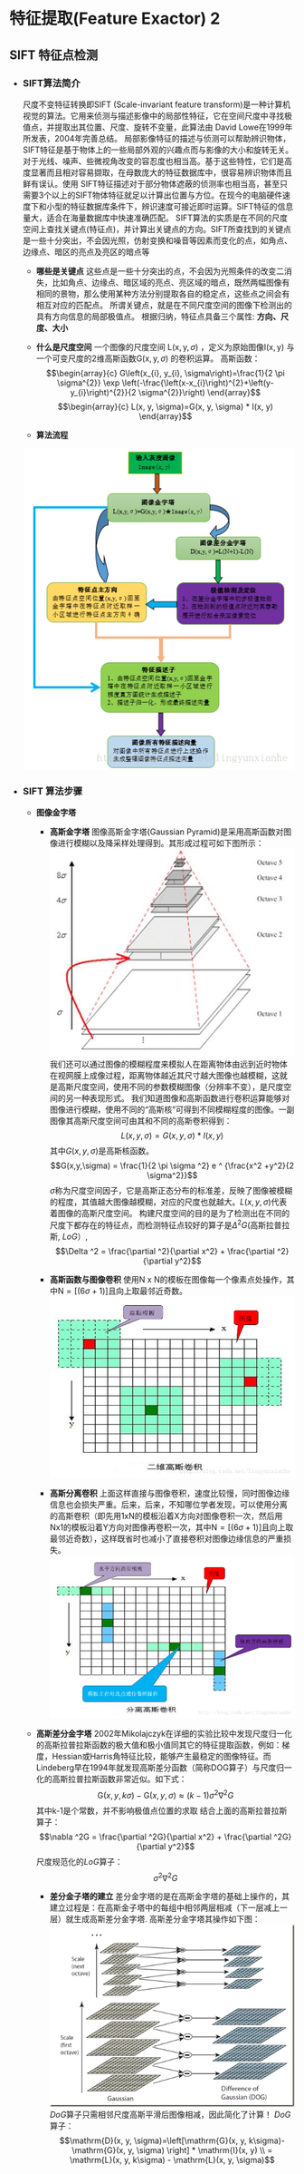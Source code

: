 # 特征提取(Feature Exactor) 2

## SIFT 特征点检测

* ### SIFT算法简介
    尺度不变特征转换即SIFT (Scale-invariant feature transform)是一种计算机视觉的算法。它用来侦测与描述影像中的局部性特征，它在空间尺度中寻找极值点，并提取出其位置、尺度、旋转不变量，此算法由 David Lowe在1999年所发表，2004年完善总结。
    局部影像特征的描述与侦测可以帮助辨识物体，SIFT特征是基于物体上的一些局部外观的兴趣点而与影像的大小和旋转无关。对于光线、噪声、些微视角改变的容忍度也相当高。基于这些特性，它们是高度显著而且相对容易撷取，在母数庞大的特征数据库中，很容易辨识物体而且鲜有误认。使用 SIFT特征描述对于部分物体遮蔽的侦测率也相当高，甚至只需要3个以上的SIFT物体特征就足以计算出位置与方位。在现今的电脑硬件速度下和小型的特征数据库条件下，辨识速度可接近即时运算。SIFT特征的信息量大，适合在海量数据库中快速准确匹配。
    SIFT算法的实质是在不同的尺度空间上查找关键点(特征点)，并计算出关键点的方向。SIFT所查找到的关键点是一些十分突出，不会因光照，仿射变换和噪音等因素而变化的点，如角点、边缘点、暗区的亮点及亮区的暗点等

    * **哪些是关键点**
    这些点是一些十分突出的点，不会因为光照条件的改变二消失，比如角点、边缘点、暗区域的亮点、亮区域的暗点，既然两幅图像有相同的景物，那么使用某种方法分别提取各自的稳定点，这些点之间会有相互对应的匹配点。
    所谓关键点，就是在不同尺度空间的图像下检测出的具有方向信息的局部极值点。
    根据归纳，特征点具备三个属性: **方向、尺度、大小**

    * **什么是尺度空间**
    一个图像的尺度空间 $\mathrm{L}(\mathrm{x}, \mathrm{y}, \sigma)$ ，定义为原始图像$\mathrm{I}(\mathrm{x}, \mathrm{y})$ 与一个可变尺度的2维高斯函数$\mathrm{G}(\mathrm{x}, \mathrm{y}, \sigma)$ 的卷积运算。
    高斯函数：
        $$\begin{array}{c}
        G\left(x_{i}, y_{i}, \sigma\right)=\frac{1}{2 \pi \sigma^{2}} \exp \left(-\frac{\left(x-x_{i}\right)^{2}+\left(y-y_{i}\right)^{2}}{2 \sigma^{2}}\right)
        \end{array}$$
        $$\begin{array}{c}
        L(x, y, \sigma)=G(x, y, \sigma) * I(x, y)
        \end{array}$$

    * **算法流程**

    ![img6](res/image6.png)

* ### SIFT 算法步骤
    * **图像金字塔**
        * **高斯金字塔**
        图像高斯金字塔(Gaussian Pyramid)是采用高斯函数对图像进行模糊以及降采样处理得到。其形成过程可如下图所示：
        ![img7](res/image7.jpg)
        我们还可以通过图像的模糊程度来模拟人在距离物体由远到近时物体在视网膜上成像过程，距离物体越近其尺寸越大图像也越模糊，这就是高斯尺度空间，使用不同的参数模糊图像（分辨率不变），是尺度空间的另一种表现形式。
        我们知道图像和高斯函数进行卷积运算能够对图像进行模糊，使用不同的“高斯核”可得到不同模糊程度的图像。一副图像其高斯尺度空间可由其和不同的高斯卷积得到：
        $$L(x,y,\sigma) = G(x,y,\sigma) * I(x,y)$$
        其中$G(x,y,\sigma)$是高斯核函数。
        $$G(x,y,\sigma) = \frac{1}{2 \pi \sigma ^2} e ^ {\frac{x^2 +y^2}{2 \sigma^2}}$$
        $\sigma$称为尺度空间因子，它是高斯正态分布的标准差，反映了图像被模糊的程度，其值越大图像越模糊，对应的尺度也就越大。$L(x, y, \sigma)$代表着图像的高斯尺度空间。
        构建尺度空间的目的是为了检测出在不同的尺度下都存在的特征点，而检测特征点较好的算子是$\Delta^2G$(高斯拉普拉斯, $LoG$）,
        $$\Delta ^2 = \frac{\partial ^2}{\partial x^2} + \frac{\partial ^2}{\partial y^2}$$

        * **高斯函数与图像卷积**
        使用N x N的模板在图像每一个像素点处操作，其中$\mathrm{N}=[(6 \sigma+1)]$且向上取最邻近奇数。
        ![img8](res/image8.jpg)

        * **高斯分离卷积**
        上面这样直接与图像卷积，速度比较慢，同时图像边缘信息也会损失严重。后来，后来，不知哪位学者发现，可以使用分离的高斯卷积（即先用1xN的模板沿着X方向对图像卷积一次，然后用Nx1的模板沿着Y方向对图像再卷积一次，其中$\mathrm{N}=[(6 \sigma+1)]$且向上取最邻近奇数），这样既省时也减小了直接卷积对图像边缘信息的严重损失。
        ![img9](res/image9.jpg)

    * **高斯差分金字塔**
    2002年Mikolajczyk在详细的实验比较中发现尺度归一化的高斯拉普拉斯函数的极大值和极小值同其它的特征提取函数，例如：梯度，Hessian或Harris角特征比较，能够产生最稳定的图像特征。而Lindeberg早在1994年就发现高斯差分函数（简称DOG算子）与尺度归一化的高斯拉普拉斯函数非常近似。如下式：
    $$\mathrm{G}(x, y, k\sigma) - \mathrm{G}(x,y,\sigma) \approx (k-1)\sigma^2\nabla^2G$$
    其中k-1是个常数，并不影响极值点位置的求取
    结合上面的高斯拉普拉斯算子：
    $$\nabla ^2G = \frac{\partial ^2G}{\partial x^2} + \frac{\partial ^2G}{\partial y^2}$$
    尺度规范化的$LoG$算子：
    $$\sigma^2\nabla^2G$$
        * **差分金子塔的建立**
        差分金字塔的是在高斯金字塔的基础上操作的，其建立过程是：在高斯金子塔中的每组中相邻两层相减（下一层减上一层）就生成高斯差分金字塔.
        高斯差分金字塔其操作如下图：
        ![img10](res/image10.jpg)
        $DoG$算子只需相邻尺度高斯平滑后图像相减，因此简化了计算！
        $DoG$算子：
        $$\mathrm{D}(x, y, \sigma)=\left[\mathrm{G}(x, y, k\sigma)-\mathrm{G}(x, y, \sigma) \right] * \mathrm{I}(x, y) \\
        = \mathrm{L}(x, y, k\sigma) - \mathrm{L}(x, y, \sigma)$$
        
        